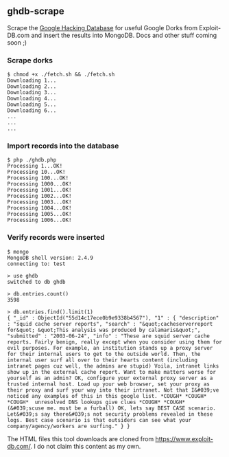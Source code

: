 ghdb-scrape
-----------------
Scrape the [Google Hacking Database](https://www.exploit-db.com/google-hacking-database/) for useful Google Dorks from Exploit-DB.com and insert the results into MongoDB. Docs and other stuff coming soon ;)

### Scrape dorks

```
$ chmod +x ./fetch.sh && ./fetch.sh
Downloading 1...
Downloading 2...
Downloading 3...
Downloading 4...
Downloading 5...
Downloading 6...
...
...
...
```

### Import records into the database

```
$ php ./ghdb.php
Processing 1...OK!
Processing 10...OK!
Processing 100...OK!
Processing 1000...OK!
Processing 1001...OK!
Processing 1002...OK!
Processing 1003...OK!
Processing 1004...OK!
Processing 1005...OK!
Processing 1006...OK!
```

### Verify records were inserted

```
$ mongo
MongoDB shell version: 2.4.9
connecting to: test

> use ghdb
switched to db ghdb

> db.entries.count()
3598

> db.entries.find().limit(1)
{ "_id" : ObjectId("55d14c17ece0b9e9338b4567"), "1" : { "description" : "squid cache server reports", "search" : "&quot;cacheserverreport for&quot; &quot;This analysis was produced by calamaris&quot;", "submitted" : "2003-06-24", "info" : "These are squid server cache reports. Fairly benign, really except when you consider using them for evil purposes. For example, an institution stands up a proxy server for their internal users to get to the outside world. Then, the internal user surf all over to their hearts content (including intranet pages cuz well, the admins are stupid) Voila, intranet links show up in the external cache report. Want to make matters worse for yourself as an admin? OK, configure your external proxy server as a trusted internal host. Load up your web browser, set your proxy as their proxy and surf your way into their intranet. Not that I&#039;ve noticed any examples of this in this google list. *COUGH* *COUGH* *COUGH*  unresolved DNS lookups give clues *COUGH* *COUGH* (&#039;scuse me. must be a furball) OK, lets say BEST CASE scenario. Let&#039;s say there&#039;s not security problems revealed in these logs. Best case scenario is that outsiders can see what your company/agency/workers are surfing." } }
```



The HTML files this tool downloads are cloned from https://www.exploit-db.com/. I do not claim this content as my own.
